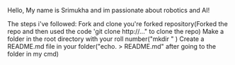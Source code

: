 Hello, 
My name is Srimukha and im passionate about robotics and AI! 

The steps i've followed:
Fork and clone you're forked repository(Forked the repo and then used the code 'git clone http://..." to clone the repo)
Make a folder in the root directory with your roll number("mkdir <Roll no>" )
Create a README.md file in your folder("echo. > README.md" after going to the folder in my cmd)
